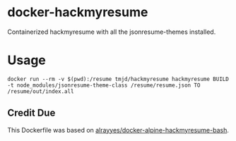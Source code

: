# docker-hackmyresume

Containerized hackmyresume with all the jsonresume-themes installed.

# Usage

    docker run --rm -v $(pwd):/resume tmjd/hackmyresume hackmyresume BUILD -t node_modules/jsonresume-theme-class /resume/resume.json TO /resume/out/index.all


## Credit Due

This Dockerfile was based on [alrayyes/docker-alpine-hackmyresume-bash](https://github.com/alrayyes/docker-alpine-hackmyresume-bash).
